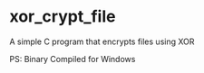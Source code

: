 # xor_crypt_file
 A simple C program that encrypts files using XOR
 
 PS: Binary Compiled for Windows 
 
